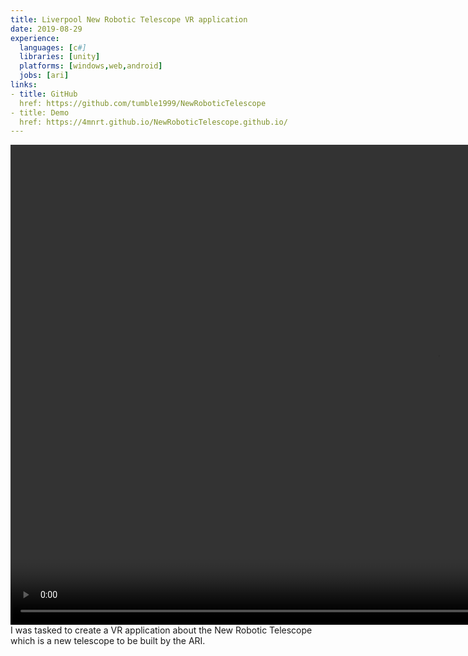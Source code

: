 ```yaml
---
title: Liverpool New Robotic Telescope VR application
date: 2019-08-29
experience:
  languages: [c#]
  libraries: [unity]
  platforms: [windows,web,android]
  jobs: [ari]
links:
- title: GitHub
  href: https://github.com/tumble1999/NewRoboticTelescope
- title: Demo
  href: https://4mnrt.github.io/NewRoboticTelescope.github.io/
---
```

<video width="1366" height="768" controls>
  <source src="{{site.url}}/uploads/projects/ARI_TelescopePreview.mp4" type="video/mp4">
Your browser does not support the video tag.
</video>
I was tasked to create a VR application about the New Robotic Telescope which is a new telescope to be built by the ARI.
